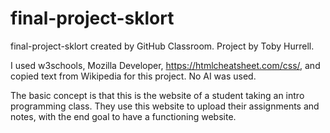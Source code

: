# final-project-sklort
final-project-sklort created by GitHub Classroom. Project by Toby Hurrell.

I used w3schools, Mozilla Developer, https://htmlcheatsheet.com/css/, and copied text from Wikipedia for this project.
No AI was used. 

The basic concept is that this is the website of a student taking an intro programming class. They use this website to upload their assignments and notes, with the end goal to have a functioning website. 
